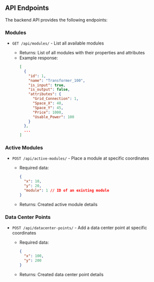 ## API Endpoints

The backend API provides the following endpoints:

### Modules

- `GET /api/modules/` - List all available modules

  - Returns: List of all modules with their properties and attributes
  - Example response:
    ```json
    [
      {
        "id": 1,
        "name": "Transformer_100",
        "is_input": true,
        "is_output": false,
        "attributes": {
          "Grid_Connection": 1,
          "Space_X": 40,
          "Space_Y": 45,
          "Price": 1000,
          "Usable_Power": 100
        }
      },
      ...
    ]
    ```

### Active Modules

- `POST /api/active-modules/` - Place a module at specific coordinates

  - Required data:
    ```json
    {
      "x": 10,
      "y": 20,
      "module": 1 // ID of an existing module
    }
    ```
  - Returns: Created active module details

### Data Center Points

- `POST /api/datacenter-points/` - Add a data center point at specific coordinates

  - Required data:
    ```json
    {
      "x": 100,
      "y": 200
    }
    ```
  - Returns: Created data center point details
